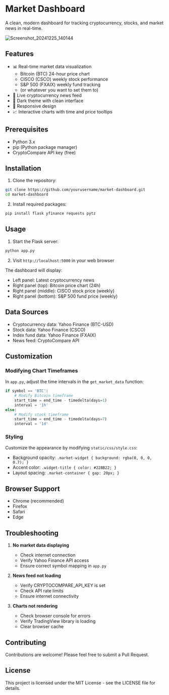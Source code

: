 # Market Dashboard

A clean, modern dashboard for tracking cryptocurrency, stocks, and market news in real-time.

![Screenshot_20241225_140144](https://github.com/user-attachments/assets/d10e2e7b-befc-4b74-85e1-396c27bfb11e)

## Features

- 📊 Real-time market data visualization
  - Bitcoin (BTC) 24-hour price chart
  - CISCO (CSCO) weekly stock performance
  - S&P 500 (FXAIX) weekly fund tracking
  - (or whatever you want to set them to)
- 📰 Live cryptocurrency news feed
- 🌙 Dark theme with clean interface
- 📱 Responsive design
- 📈 Interactive charts with time and price tooltips

## Prerequisites

- Python 3.x
- pip (Python package manager)
- CryptoCompare API key (free)

## Installation

1. Clone the repository:
```bash
git clone https://github.com/yourusername/market-dashboard.git
cd market-dashboard
```

2. Install required packages:
```bash
pip install flask yfinance requests pytz
```

## Usage

1. Start the Flask server:
```bash
python app.py
```

2. Visit `http://localhost:5000` in your web browser

The dashboard will display:
- Left panel: Latest cryptocurrency news
- Right panel (top): Bitcoin price chart (24h)
- Right panel (middle): CISCO stock price (weekly)
- Right panel (bottom): S&P 500 fund price (weekly)

## Data Sources

- Cryptocurrency data: Yahoo Finance (BTC-USD)
- Stock data: Yahoo Finance (CSCO)
- Index fund data: Yahoo Finance (FXAIX)
- News feed: CryptoCompare API

## Customization

### Modifying Chart Timeframes

In `app.py`, adjust the time intervals in the `get_market_data` function:

```python
if symbol == 'BTC':
    # Modify Bitcoin timeframe
    start_time = end_time - timedelta(days=1)
    interval = '1h'
else:
    # Modify stock timeframe
    start_time = end_time - timedelta(days=7)
    interval = '1d'
```

### Styling

Customize the appearance by modifying `static/css/style.css`:
- Background opacity: `.market-widget { background: rgba(0, 0, 0, 0.7); }`
- Accent color: `.widget-title { color: #228B22; }`
- Layout spacing: `.market-container { gap: 20px; }`

## Browser Support

- Chrome (recommended)
- Firefox
- Safari
- Edge

## Troubleshooting

1. **No market data displaying**
   - Check internet connection
   - Verify Yahoo Finance API access
   - Ensure correct symbol mapping in `app.py`

2. **News feed not loading**
   - Verify CRYPTOCOMPARE_API_KEY is set
   - Check API rate limits
   - Ensure internet connectivity

3. **Charts not rendering**
   - Check browser console for errors
   - Verify TradingView library is loading
   - Clear browser cache

## Contributing

Contributions are welcome! Please feel free to submit a Pull Request.

## License

This project is licensed under the MIT License - see the LICENSE file for details.
